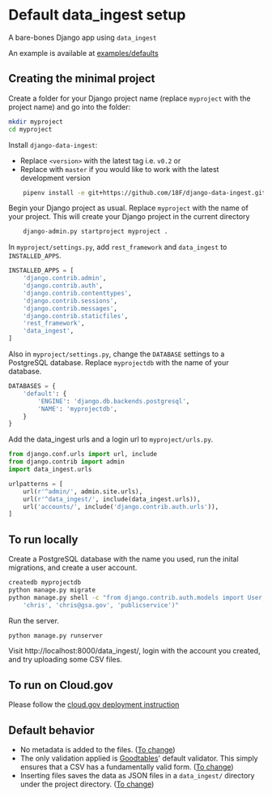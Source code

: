 # Default data_ingest setup

A bare-bones Django app using `data_ingest`

An example is available at [examples/defaults](../examples/defaults.md)

## Creating the minimal project

Create a folder for your Django project name (replace `myproject` with the project name) and go into the folder:
```bash
mkdir myproject
cd myproject
```

Install `django-data-ingest`:
- Replace `<version>` with the latest tag i.e. `v0.2` or
- Replace with `master` if you would like to work with the latest development version
```bash
    pipenv install -e git+https://github.com/18F/django-data-ingest.git@<version>#egg=django-data-ingest
```

Begin your Django project as usual.  Replace `myproject` with the name of your project.  This will create your Django project in the current directory
```bash
    django-admin.py startproject myproject .
```

In `myproject/settings.py`, add `rest_framework` and `data_ingest` to `INSTALLED_APPS`.

```python
INSTALLED_APPS = [
    'django.contrib.admin',
    'django.contrib.auth',
    'django.contrib.contenttypes',
    'django.contrib.sessions',
    'django.contrib.messages',
    'django.contrib.staticfiles',
    'rest_framework',
    'data_ingest',
]
```
Also in `myproject/settings.py`, change the `DATABASE` settings to a PostgreSQL database.  Replace `myprojectdb` with the name of your database.

```python
DATABASES = {
    'default': {
        'ENGINE': 'django.db.backends.postgresql',
        'NAME': 'myprojectdb',
    }
}
```

Add the data_ingest urls and a login url to `myproject/urls.py`.

```python
from django.conf.urls import url, include
from django.contrib import admin
import data_ingest.urls

urlpatterns = [
    url(r'^admin/', admin.site.urls),
    url(r'^data_ingest/', include(data_ingest.urls)),
    url('accounts/', include('django.contrib.auth.urls')),
]
```

## To run locally

Create a PostgreSQL database with the name you used, run the inital migrations, and
create a user account.

```bash
createdb myprojectdb
python manage.py migrate
python manage.py shell -c "from django.contrib.auth.models import User; User.objects.create_user(
    'chris', 'chris@gsa.gov', 'publicservice')"
```
Run the server.

```bash
python manage.py runserver
```

Visit http://localhost:8000/data_ingest/, login with the account you created, and try uploading some
CSV files.

## To run on Cloud.gov

Please follow the [cloud.gov deployment instruction](cloud.gov.md)


## Default behavior

- No metadata is added to the files.  ([To change](customize.md))
- The only validation applied is [Goodtables](http://goodtables.okfnlabs.org/)' default validator.  This simply ensures that a CSV has a fundamentally valid form.  ([To change](customize.md))
- Inserting files saves the data as JSON files in a `data_ingest/` directory under the project directory.  ([To change](customize.md))

